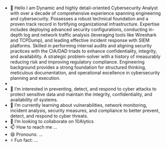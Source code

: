 - 👋 Hello I am  Dynamic and highly detail-oriented Cybersecurity Analyst with over a decade of comprehensive experience spanning engineering and cybersecurity. Possesses a robust technical foundation and a proven track record in fortifying organizational infrastructure. Expertise includes deploying advanced security configurations, conducting in-depth log and network traffic analysis (leveraging tools like Wireshark and TCPDump), and leading effective incident response with SIEM platforms. Skilled in performing internal audits and aligning security practices with the CIA/DAD triads to enhance confidentiality, integrity, and availability. A strategic problem-solver with a history of measurably reducing risk and improving regulatory compliance. Engineering background provides a strong foundation for structured thinking, meticulous documentation, and operational excellence in cybersecurity planning and execution.
- 
- 👀 I’m interested in preventing, detect, and respond to cyber attacks to protect sensitive data and maintain the integrity, confidentiality, and availability of systems.
- 🌱 I’m currently learning about vulnerabilities, network monitoring, incident analysis, security measures, and compliance to better prevent, detect, and respond to cyber threats.
- 💞️ I’m looking to collaborate on 10Alytics
- 📫 How to reach me ...
- 😄 Pronouns: ...
- ⚡ Fun fact: ...

<!---
ej5ackson/ej5ackson is a ✨ special ✨ repository because its `README.md` (this file) appears on your GitHub profile.
You can click the Preview link to take a look at your changes.
--->
